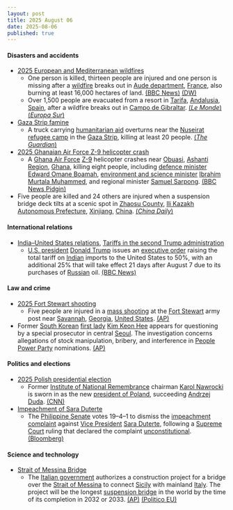 ```yaml
---
layout: post
title: 2025 August 06
date: 2025-08-06
published: true
---
```



#### Disasters and accidents

* [2025 European and Mediterranean wildfires](https://en.wikipedia.org/wiki/2025_European_and_Mediterranean_wildfires "2025 European and Mediterranean wildfires")
  * One person is killed, thirteen people are injured and one person is missing after a [wildfire](https://en.wikipedia.org/wiki/Wildfire "Wildfire") breaks out in [Aude department](https://en.wikipedia.org/wiki/Aude "Aude"), [France](https://en.wikipedia.org/wiki/France "France"), also burning at least 16,000 hectares of land. [(BBC News)](https://www.bbc.com/news/articles/cj6y803pjkwo) [(DW)](https://www.dw.com/en/deadly-unprecedented-wildfire-rages-in-southwestern-france/a-73542333)
  * Over 1,500 people are evacuated from a resort in [Tarifa](https://en.wikipedia.org/wiki/Tarifa "Tarifa"), [Andalusia](https://en.wikipedia.org/wiki/Andalusia "Andalusia"), [Spain](https://en.wikipedia.org/wiki/Spain "Spain"), after a wildfire breaks out in [Campo de Gibraltar](https://en.wikipedia.org/wiki/Campo_de_Gibraltar "Campo de Gibraltar"). [(*Le Monde*)](https://www.lemonde.fr/en/europe/article/2025/08/06/wildfire-in-southern-france-kills-one-resort-in-spain-evacuated_6744128_143.html) [(*Europa Sur*)](https://www.europasur.es/tarifa/video-incendio-forestal-caravana-llamas-viento-levante-fuego_8_2004530680.html)
* [Gaza Strip famine](https://en.wikipedia.org/wiki/Gaza_Strip_famine "Gaza Strip famine")
  * A truck carrying [humanitarian aid](https://en.wikipedia.org/wiki/Humanitarian_aid "Humanitarian aid") overturns near the [Nuseirat refugee camp](https://en.wikipedia.org/wiki/Nuseirat_refugee_camp "Nuseirat refugee camp") in the [Gaza Strip](https://en.wikipedia.org/wiki/Gaza_Strip "Gaza Strip"), killing at least 20 people. [(*The Guardian*)](https://www.theguardian.com/world/live/2025/aug/06/middle-east-crisis-live-aid-truck-gaza-israel-netanyahu-latest-news-updates)
* [2025 Ghanaian Air Force Z-9 helicopter crash](https://en.wikipedia.org/wiki/2025_Ghanaian_Air_Force_Z-9_helicopter_crash "2025 Ghanaian Air Force Z-9 helicopter crash")
  * A [Ghana Air Force](https://en.wikipedia.org/wiki/Ghana_Air_Force "Ghana Air Force") [Z-9](https://en.wikipedia.org/wiki/Harbin_Z-9 "Harbin Z-9") helicopter crashes near [Obuasi](https://en.wikipedia.org/wiki/Obuasi "Obuasi"), [Ashanti Region](https://en.wikipedia.org/wiki/Ashanti_Region "Ashanti Region"), [Ghana](https://en.wikipedia.org/wiki/Ghana "Ghana"), killing eight people, including [defence minister](https://en.wikipedia.org/wiki/Minister_for_Defence_%28Ghana%29 "Minister for Defence (Ghana)") [Edward Omane Boamah](https://en.wikipedia.org/wiki/Edward_Omane_Boamah "Edward Omane Boamah"), [environment and science minister](https://en.wikipedia.org/wiki/Ministry_of_Environment%2C_Science%2C_Technology_and_Innovation "Ministry of Environment, Science, Technology and Innovation") [Ibrahim Murtala Muhammed](https://en.wikipedia.org/wiki/Ibrahim_Murtala_Muhammed "Ibrahim Murtala Muhammed"), and regional minister [Samuel Sarpong](https://en.wikipedia.org/wiki/Samuel_Sarpong "Samuel Sarpong"). [(BBC News Pidgin)](https://www.bbc.com/pidgin/articles/cqle6xr4qzzo.amp)
* Five people are killed and 24 others are injured when a suspension bridge deck tilts at a scenic spot in [Zhaosu County](https://en.wikipedia.org/wiki/Zhaosu_County "Zhaosu County"), [Ili Kazakh Autonomous Prefecture](https://en.wikipedia.org/wiki/Ili_Kazakh_Autonomous_Prefecture "Ili Kazakh Autonomous Prefecture"), [Xinjiang](https://en.wikipedia.org/wiki/Xinjiang "Xinjiang"), [China](https://en.wikipedia.org/wiki/China "China"). [(*China Daily*)](https://global.chinadaily.com.cn/a/202508/07/WS68939a07a3108a99c1905842.html)

#### International relations

* [India–United States relations](https://en.wikipedia.org/wiki/India%E2%80%93United_States_relations "India–United States relations"), [Tariffs in the second Trump administration](https://en.wikipedia.org/wiki/Tariffs_in_the_second_Trump_administration "Tariffs in the second Trump administration")
  * [U.S. president](https://en.wikipedia.org/wiki/President_of_the_United_States "President of the United States") [Donald Trump](https://en.wikipedia.org/wiki/Donald_Trump "Donald Trump") issues an [executive order](https://en.wikipedia.org/wiki/List_of_executive_orders_in_the_second_presidency_of_Donald_Trump "List of executive orders in the second presidency of Donald Trump") raising the total tariff on [Indian](https://en.wikipedia.org/wiki/India "India") imports to the United States to 50%, with an additional 25% that will take effect 21 days after August 7 due to its purchases of [Russian](https://en.wikipedia.org/wiki/Russia "Russia") oil. [(BBC News)](https://www.bbc.com/news/articles/c1dxr1g4y7yo)

#### Law and crime

* [2025 Fort Stewart shooting](https://en.wikipedia.org/wiki/2025_Fort_Stewart_shooting "2025 Fort Stewart shooting")
  * Five people are injured in a [mass shooting](https://en.wikipedia.org/wiki/Mass_shooting "Mass shooting") at the [Fort Stewart](https://en.wikipedia.org/wiki/Fort_Stewart "Fort Stewart") army post near [Savannah](https://en.wikipedia.org/wiki/Savannah%2C_Georgia "Savannah, Georgia"), [Georgia](https://en.wikipedia.org/wiki/Georgia_%28U.S._state%29 "Georgia (U.S. state)"), [United States](https://en.wikipedia.org/wiki/United_States "United States"). [(AP)](https://apnews.com/article/georgia-army-post-lockdown-shooter-0b3b2cda384d1f33d107d988e6088d92)
* Former [South Korean](https://en.wikipedia.org/wiki/South_Korea "South Korea") [first lady](https://en.wikipedia.org/wiki/First_Lady_of_South_Korea "First Lady of South Korea") [Kim Keon Hee](https://en.wikipedia.org/wiki/Kim_Keon_Hee "Kim Keon Hee") appears for questioning by a special prosecutor in central [Seoul](https://en.wikipedia.org/wiki/Seoul "Seoul"). The investigation concerns allegations of stock manipulation, bribery, and interference in [People Power Party](https://en.wikipedia.org/wiki/People_Power_Party "People Power Party") nominations. [(AP)](https://apnews.com/article/south-korea-yoon-kim-keon-hee-corruption-south-korea-43901f4511112c9ca0a158afb832be4f)

#### Politics and elections

* [2025 Polish presidential election](https://en.wikipedia.org/wiki/2025_Polish_presidential_election "2025 Polish presidential election")
  * Former [Institute of National Remembrance](https://en.wikipedia.org/wiki/Institute_of_National_Remembrance "Institute of National Remembrance") chairman [Karol Nawrocki](https://en.wikipedia.org/wiki/Karol_Nawrocki "Karol Nawrocki") is sworn in as the new [president of Poland](https://en.wikipedia.org/wiki/President_of_Poland "President of Poland"), succeeding [Andrzej Duda](https://en.wikipedia.org/wiki/Andrzej_Duda "Andrzej Duda"). [(CNN)](https://edition.cnn.com/2025/08/06/europe/poland-president-nawrocki-sworn-in-intl)
* [Impeachment of Sara Duterte](https://en.wikipedia.org/wiki/Impeachment_of_Sara_Duterte "Impeachment of Sara Duterte")
  * The [Philippine Senate](https://en.wikipedia.org/wiki/Philippine_Senate "Philippine Senate") votes 19–4–1 to dismiss the [impeachment complaint](https://en.wikipedia.org/wiki/Impeachment_in_the_Philippines "Impeachment in the Philippines") against [Vice President](https://en.wikipedia.org/wiki/Vice_President_of_the_Philippines "Vice President of the Philippines") [Sara Duterte](https://en.wikipedia.org/wiki/Sara_Duterte "Sara Duterte"), following a [Supreme Court](https://en.wikipedia.org/wiki/Supreme_Court_of_the_Philippines "Supreme Court of the Philippines") ruling that declared the complaint [unconstitutional](https://en.wikipedia.org/wiki/Constitution_of_the_Philippines "Constitution of the Philippines"). [(Bloomberg)](https://www.bloomberg.com/news/articles/2025-08-06/majority-of-philippine-senators-shelve-duterte-impeachment-case)

#### Science and technology

* [Strait of Messina Bridge](https://en.wikipedia.org/wiki/Strait_of_Messina_Bridge "Strait of Messina Bridge")
  * The [Italian government](https://en.wikipedia.org/wiki/Government_of_Italy "Government of Italy") authorizes a construction project for a bridge over the [Strait of Messina](https://en.wikipedia.org/wiki/Strait_of_Messina "Strait of Messina") to connect [Sicily](https://en.wikipedia.org/wiki/Sicily "Sicily") with mainland [Italy](https://en.wikipedia.org/wiki/Italy "Italy"). The project will be the longest [suspension bridge](https://en.wikipedia.org/wiki/Suspension_bridge "Suspension bridge") in the world by the time of its completion in 2032 or 2033. [(AP)](https://apnews.com/article/italy-messina-bridge-sicily-calabria-meloni-nato-1a19e957e303c46ff51214d54a2dc6d7) [(Politico EU)](https://www.politico.eu/article/italy-gets-final-approval-for-e13-5b-sicily-bridge-project/)
